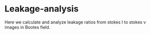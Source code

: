 # Leakage-analysis
Here we calculate and analyze leakage ratios from stokes I to stokes v images in Bootes field. 
